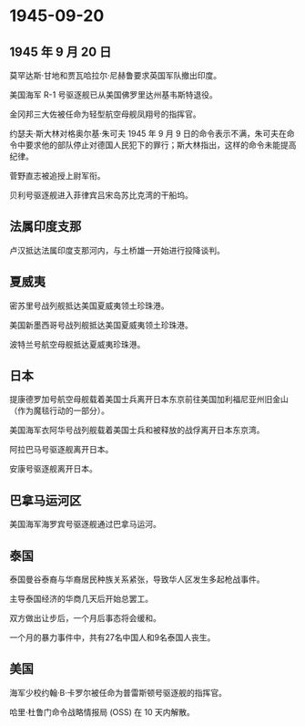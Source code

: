 # 1945-09-20

## 1945 年 9 月 20 日

莫罕达斯·甘地和贾瓦哈拉尔·尼赫鲁要求英国军队撤出印度。

美国海军 R-1 号驱逐舰已从美国佛罗里达州基韦斯特退役。

金冈邦三大佐被任命为轻型航空母舰凤翔号的指挥官。

约瑟夫·斯大林对格奥尔基·朱可夫 1945 年 9 月 9
日的命令表示不满，朱可夫在命令中要求他的部队停止对德国人民犯下的罪行；斯大林指出，这样的命令未能提高纪律。

菅野直志被追授上尉军衔。

贝利号驱逐舰进入菲律宾吕宋岛苏比克湾的干船坞。

## 法属印度支那

卢汉抵达法属印度支那河内，与土桥雄一开始进行投降谈判。

## 夏威夷

密苏里号战列舰抵达美国夏威夷领土珍珠港。

美国新墨西哥号战列舰抵达美国夏威夷领土珍珠港。

波特兰号航空母舰抵达夏威夷珍珠港。

## 日本

提康德罗加号航空母舰载着美国士兵离开日本东京前往美国加利福尼亚州旧金山（作为魔毯行动的一部分）。

美国海军衣阿华号战列舰载着美国士兵和被释放的战俘离开日本东京湾。

阿拉巴马号驱逐舰离开日本。

安康号驱逐舰离开日本。

## 巴拿马运河区

美国海军海罗宾号驱逐舰通过巴拿马运河。

## 泰国

泰国曼谷泰裔与华裔居民种族关系紧张，导致华人区发生多起枪战事件。

主导泰国经济的华商几天后开始总罢工。

双方做出让步后，一个月后事态将会缓和。

一个月的暴力事件中，共有27名中国人和9名泰国人丧生。

## 美国

海军少校约翰·B·卡罗尔被任命为普雷斯顿号驱逐舰的指挥官。

哈里·杜鲁门命令战略情报局 (OSS) 在 10 天内解散。

